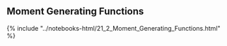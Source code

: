 Moment Generating Functions
------

{% include "../notebooks-html/21_2_Moment_Generating_Functions.html" %}
